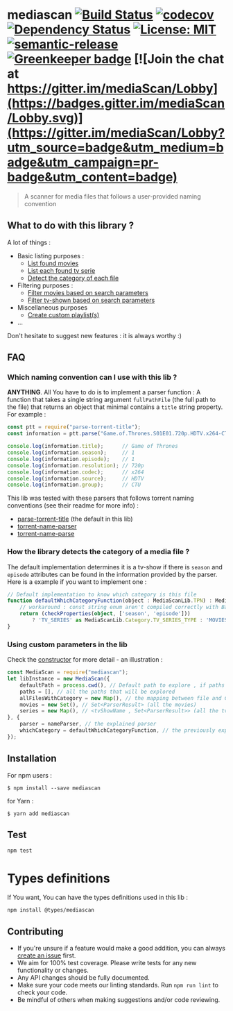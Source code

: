 # mediascan [![Build Status](https://img.shields.io/travis/jy95/mediaScan.svg)](https://travis-ci.org/jy95/mediaScan)  [![codecov](https://codecov.io/gh/jy95/mediaScan/branch/master/graph/badge.svg)](https://codecov.io/gh/jy95/mediaScan) [![Dependency Status](https://img.shields.io/david/jy95/mediaScan.svg)](https://david-dm.org/jy95/mediaScan)   [![License: MIT](https://img.shields.io/badge/License-MIT-yellow.svg)](https://opensource.org/licenses/MIT)  [![semantic-release](https://img.shields.io/badge/%20%20%F0%9F%93%A6%F0%9F%9A%80-semantic--release-e10079.svg)](https://github.com/semantic-release/semantic-release)  [![Greenkeeper badge](https://badges.greenkeeper.io/jy95/mediaScan.svg)](https://greenkeeper.io/)  [![Join the chat at https://gitter.im/mediaScan/Lobby](https://badges.gitter.im/mediaScan/Lobby.svg)](https://gitter.im/mediaScan/Lobby?utm_source=badge&utm_medium=badge&utm_campaign=pr-badge&utm_content=badge)

> A scanner for media files that follows a user-provided naming convention

## What to do with this library ?

A lot of things :
* Basic listing purposes :
    * [List found movies](https://github.com/jy95/mediaScan/wiki/List-found-movies)
    * [List each found tv serie](https://github.com/jy95/mediaScan/wiki/List-each-found-tv-serie)
    * [Detect the category of each file](https://github.com/jy95/mediaScan/wiki/Detect-the-category-of-each-file)
* Filtering purposes :
    * [Filter movies based on search parameters](https://github.com/jy95/mediaScan/wiki/Filter-movies-by-parameters)
    * [Filter tv-shown based on search parameters](https://github.com/jy95/mediaScan/wiki/Filter-tv-series-by-parameters)
* Miscellaneous purposes
    * [Create custom playlist(s)](https://github.com/jy95/mediaScan/wiki/Create-custom-playlist(s))
* ...

Don't hesitate to suggest new features : it is always worthy :)

## FAQ

### Which naming convention can I use with this lib ?

**ANYTHING**. All You have to do is to implement a parser function :
A function that takes a single string argument `fullPathFile` (the full path to the file) that returns an object that minimal contains a `title` string property.
For example :

```js
const ptt = require("parse-torrent-title");
const information = ptt.parse("Game.of.Thrones.S01E01.720p.HDTV.x264-CTU");

console.log(information.title);      // Game of Thrones
console.log(information.season);     // 1
console.log(information.episode);    // 1
console.log(information.resolution); // 720p
console.log(information.codec);      // x264
console.log(information.source);     // HDTV
console.log(information.group);      // CTU
```

This lib was tested with these parsers that follows torrent naming conventions (see their readme for more info) :

* [parse-torrent-title](https://www.npmjs.com/package/parse-torrent-title) (the default in this lib)
* [torrent-name-parser](https://www.npmjs.com/package/torrent-name-parser)
* [torrent-name-parse](https://www.npmjs.com/package/torrent-name-parse)

### How the library detects the category of a media file ?

The default implementation determines it is a tv-show if there is `season` and `episode` attributes can be found in the information provided by the parser.
Here is a example if you want to implement one :
```ts
// Default implementation to know which category is this file
function defaultWhichCategoryFunction(object : MediaScanLib.TPN) : MediaScanLib.Category{
    // workaround : const string enum aren't compiled correctly with Babel
    return (checkProperties(object, ['season', 'episode']))
        ? 'TV_SERIES' as MediaScanLib.Category.TV_SERIES_TYPE : 'MOVIES' as MediaScanLib.Category.MOVIES_TYPE;
}
```

### Using custom parameters in the lib

Check the [constructor](https://github.com/jy95/mediaScan/blob/master/src/MediaScan.ts#L38) for more detail - an illustration :

```js
const MediaScan = require("mediascan");
let libInstance = new MediaScan({
    defaultPath = process.cwd(), // Default path to explore , if paths is empty
    paths = [], // all the paths that will be explored
    allFilesWithCategory = new Map(), // the mapping between file and Category
    movies = new Set(), // Set<ParserResult> (all the movies)
    series = new Map(), // <tvShowName , Set<ParserResult>> (all the tv-series episodes)
}, {
    parser = nameParser, // the explained parser
    whichCategory = defaultWhichCategoryFunction, // the previously explained detection function
});
```

## Installation

For npm users :

```shell
$ npm install --save mediascan
```

for Yarn :
```shell
$ yarn add mediascan
```

## Test

```shell
npm test
```

# Types definitions

If You want, You can have the types definitions used in this lib :

```shell
npm install @types/mediascan
```

## Contributing

* If you're unsure if a feature would make a good addition, you can always [create an issue](https://github.com/jy95/mediaScan/issues/new) first.
* We aim for 100% test coverage. Please write tests for any new functionality or changes.
* Any API changes should be fully documented.
* Make sure your code meets our linting standards. Run `npm run lint` to check your code.
* Be mindful of others when making suggestions and/or code reviewing.